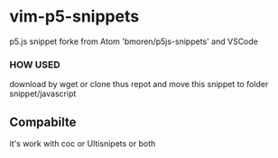 # vim-p5-snippets
p5.js snippet forke from Atom 'bmoren/p5js-snippets' and VSCode  
### HOW USED
download by wget or clone thus repot and move this snippet to folder snippet/javascript
## Compabilte 
it's work with coc or Ultisnipets or both

